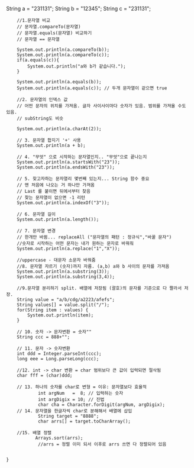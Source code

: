 ﻿String a = "231131";
		String b = "12345";
		String c = "231131";
		
		//1.문자열 비교
		// 문자열.compareTo(문자열)
		// 문자열.equals(문자열) 비교하기
		// 문자열 == 문자열
		
		System.out.println(a.compareTo(b));
		System.out.println(a.compareTo(c));
		if(a.equals(c)){
			System.out.println("a와 b가 같습니다.");
		}
		
		System.out.println(a.equals(b));
		System.out.println(a.equals(c)); // 두개 문자열이 같으면 true
		
		//2. 문자열의 인덱스 값
		// 어떤 문자의 위치를 가져옴. 글자 사이사이마다 숫자가 있음. 범위를 가져올 수도 있음.
		// subString도 비슷
				
		System.out.println(a.charAt(2));
		
		// 3. 문자열 합지기 '+' 사용
		System.out.println(a + b);
		
		// 4. "무엇" 으로 시작하는 문자열인지.. "무엇"으로 끝나는지
		System.out.println(a.startsWith("23"));
		System.out.println(a.endsWith("23"));
		
		// 5. 찾고자하는 문자열리 몇번째 있는지... String 함수 중요
		// 맨 처음에 나오는 거 하나만 가져옴
		// Last 를 붙이면 뒤에서부터 찾음
		// 찾는 문자열이 없으면 -1 리턴
		System.out.println(a.indexOf("3"));
		
		// 6. 문자열 길이
		System.out.println(a.length());
		
		// 7. 문자열 변경
		// 한개만 바뀜... replaceAll ("문자열의 패턴 : 정규식","바꿀 문자")
		//숫자로 시작하는 어떤 문자는 내가 원하는 문자로 바꿔줘
		System.out.println(a.replace("1","X"));
		
		//uppercase - 대문자 소문자 바꿔줌
		//8. 문자열 자르기 (숫자)까지 자름. (a,b) a와 b 사이의 문자를 가져옴
		System.out.println(a.substring(3));
		System.out.println(a.substring(3,4));
		
		//9.문자열 분리하기 split. 배열에 저장됨 (괄호)의 문자를 기준으로 다 짤라서 저장.
		String value = "a/b/cdg/a2223/afefs";
		String values[] = value.split("/");
		for(String item : values) {
			System.out.println(item);
		}		
				
		// 10. 숫자 -> 문자변환 = 숫자""
		String ccc = 888+"";
		
		// 11. 문자 -> 숫자변환
		int ddd = Integer.parseInt(ccc);
		long eee = Long.parseLong(ccc);
		
		//12. int -> char 변환 = char 범위보다 큰 값이 입력되면 절삭됨
		char fff = (char)ddd;
		
		// 13. 하나의 숫자를 char로 변형 = 이유: 문자열보다 효율적
		        int argNum   =  8; // 입력하는 숫자
		        int argDigix = 10; // 진법
		        char cha = Character.forDigit(argNum, argDigix);
		// 14. 문자열을 한글자씩 char로 분해해서 배열에 삽입
		        String target = "8888";
		        char arrs[] = target.toCharArray();
		        
		//15. 배열 정렬
		       Arrays.sort(arrs);
		        //arrs = 정렬 이미 되서 이후로 arrs 쓰면 다 정렬되어 있음
		        

	}